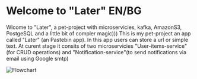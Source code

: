 # Welcome to "Later" EN/BG

Wlcome to "Later", a pet-project with microservicies, kafka, AmazonS3, PostgeSQL and a little bit of compler magic)))
This is my pet-project an app called "Later" (an Pastebin app). In this app users can store a url or simple text. At
curent stage it consits of two microservicies "User-items-service"(for CRUD operations) and "Notification-service"(to
send notifications via email using Google smtp)

![Flowchart](https://github.com/user-attachments/assets/f0626e0d-2943-42bc-9182-0ad97a31c85e)


